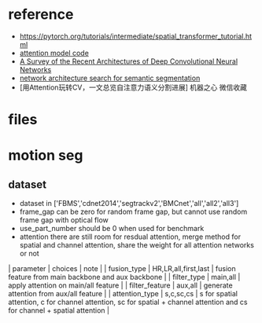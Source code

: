 # reference
- https://pytorch.org/tutorials/intermediate/spatial_transformer_tutorial.html
- [attention model code](https://github.com/ozan-oktay/Attention-Gated-Networks)
- [A Survey of the Recent Architectures of Deep Convolutional Neural Networks](https://arxiv.org/ftp/arxiv/papers/1901/1901.06032.pdf)
- [network architecture search for semantic segmentation](https://github.com/MenghaoGuo/AutoDeeplab)
- [用Attention玩转CV，一文总览自注意力语义分割进展] 机器之心 微信收藏
# files

# motion seg
## dataset
- dataset in ['FBMS','cdnet2014','segtrackv2','BMCnet','all','all2','all3']
- frame_gap can be zero for random frame gap, but cannot use random frame gap with optical flow
- use_part_number should be 0 when used for benchmark
- attention
there are still room for resdual attention, merge method for spatial and channel attention, share the weight for all attention networks or not

| parameter | choices | note |
| fusion_type | HR,LR,all,first,last | fusion feature from main backbone and aux backbone |
| filter_type | main,all | apply attention on main/all feature |
| filter_feature | aux,all | generate attention from aux/all feature |
| attention_type | s,c,sc,cs | s for spatial attention, c for channel attention, sc for spatial + channel attention and cs for channel + spatial attention |